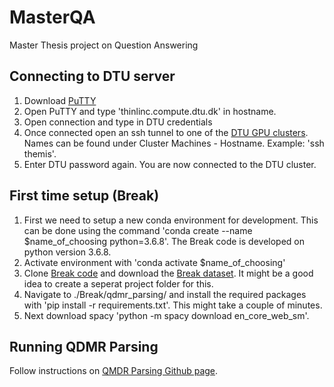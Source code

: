# MasterQA
Master Thesis project on Question Answering

## Connecting to DTU server
1. Download [PuTTY](https://www.chiark.greenend.org.uk/~sgtatham/putty/latest.html "PuTTY download link")
2. Open PuTTY and type 'thinlinc.compute.dtu.dk' in hostname.
3. Open connection and type in DTU credentials
4. Once connected open an ssh tunnel to one of the [DTU GPU clusters](https://itswiki.compute.dtu.dk/index.php/GPU_Cluster "DTU cluster machine - hostname"). Names can be found under Cluster Machines - Hostname. Example: 'ssh themis'.
5. Enter DTU password again. You are now connected to the DTU cluster.

## First time setup (Break)
1. First we need to setup a new conda environment for development. This can be done using the command 'conda create --name $name_of_choosing python=3.6.8'. The Break code is developed on python version 3.6.8. 
2. Activate environment with 'conda activate $name_of_choosing'
3. Clone [Break code](https://github.com/tomerwolgithub/Break "Break code") and download the [Break dataset](https://github.com/allenai/Break/raw/master/break_dataset/Break-dataset.zip "Break dataset direct download"). It might be a good idea to create a seperat project folder for this.
4. Navigate to ./Break/qdmr_parsing/ and install the required packages with 'pip install -r requirements.txt'. This might take a couple of minutes. 
5. Next download spacy 'python -m spacy download en_core_web_sm'.

## Running QDMR Parsing
Follow instructions on [QMDR Parsing Github page](https://github.com/tomerwolgithub/Break/tree/master/qdmr_parsing "Github link"). 
